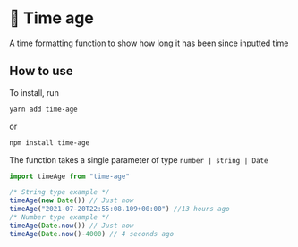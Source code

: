 # 🚀 Time age

A time formatting function to show how long it has been since inputted time

## How to use

To install, run

```bash
yarn add time-age
```

or

```bash
npm install time-age
```

The function takes a single parameter of type `number | string | Date`

```ts
import timeAge from "time-age"

/* String type example */
timeAge(new Date()) // Just now
timeAge("2021-07-20T22:55:08.109+00:00") //13 hours ago
/* Number type example */
timeAge(Date.now()) // Just now
timeAge(Date.now()-4000) // 4 seconds ago
```
